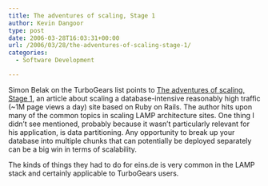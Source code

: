 ```yaml
---
title: The adventures of scaling, Stage 1
author: Kevin Dangoor
type: post
date: 2006-03-28T16:03:31+00:00
url: /2006/03/28/the-adventures-of-scaling-stage-1/
categories:
  - Software Development

---
```

Simon Belak on the TurboGears list points to [The adventures of scaling, Stage 1][1], an article about scaling a database-intensive reasonably high traffic (~1M page views a day) site based on Ruby on Rails. The author hits upon many of the common topics in scaling LAMP architecture sites. One thing I didn&#8217;t see mentioned, probably because it wasn&#8217;t particularly relevant for his application, is data partitioning. Any opportunity to break up your database into multiple chunks that can potentially be deployed separately can be a big win in terms of scalability.

The kinds of things they had to do for eins.de is very common in the LAMP stack and certainly applicable to TurboGears users.

 [1]: http://poocs.net/articles/2006/03/13/the-adventures-of-scaling-stage-1